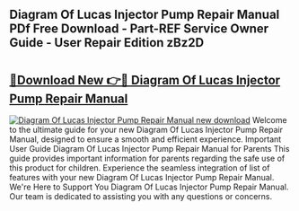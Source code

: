 ## Diagram Of Lucas Injector Pump Repair Manual PDf Free Download - Part-REF Service Owner Guide - User Repair Edition zBz2D

# <h2><a href="http://bc46797.oget.top/?id=Diagram+Of+Lucas+Injector+Pump+Repair+Manual">🔗Download New 👉🔴 Diagram Of Lucas Injector Pump Repair Manual</a></h2>

[![Diagram Of Lucas Injector Pump Repair Manual new download](https://i.imgur.com/5g1atiW.png)](http://bc46797.oget.top/?id=Diagram+Of+Lucas+Injector+Pump+Repair+Manual)
Welcome to the ultimate guide for your new Diagram Of Lucas Injector Pump Repair Manual, designed to ensure a smooth and efficient experience. Important User Guide Diagram Of Lucas Injector Pump Repair Manual for Parents This guide provides important information for parents regarding the safe use of this product for children. Experience the seamless integration of list of features with your new Diagram Of Lucas Injector Pump Repair Manual. We're Here to Support You Diagram Of Lucas Injector Pump Repair Manual. Our team is dedicated to assisting you with any questions or concerns.
